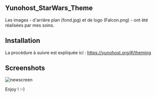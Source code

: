 ## Yunohost_StarWars_Theme

Les images - d'arrière plan (fond.jpg) et de logo  (Falcon.png) - ont été réalisées par mes soins.

## Installation

La procédure à suivre est expliquée ici : https://yunohost.org/#/theming

## Screenshots

![newscreen](https://forum.yunohost.org/uploads/default/original/2X/6/66271685b5ddb43f754fa8e4ac6ee6c15de7dc44.jpeg)

Enjoy ! :-)
